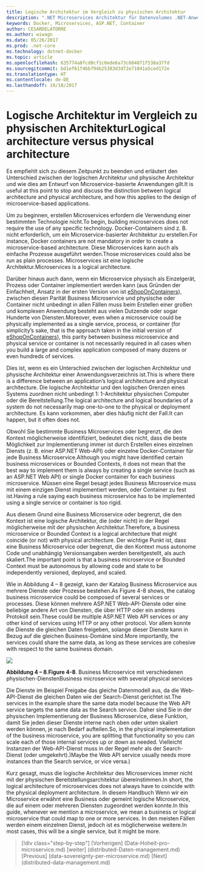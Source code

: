 ```yaml
---
title: Logische Architektur im Vergleich zu physischen Architektur
description: ".NET Microservices Architektur für Datenvolumes .NET-Anwendungen | Logische Architektur im Vergleich zu physischen Architektur"
keywords: Docker, Microservices, ASP.NET, Container
author: CESARDELATORRE
ms.author: wiwagn
ms.date: 05/26/2017
ms.prod: .net-core
ms.technology: dotnet-docker
ms.topic: article
ms.openlocfilehash: 635774a8fcd0cf1c0ede6a73c604071f538a37fd
ms.sourcegitcommit: bd1ef61f4bb794b25383d3d72e71041a5ced172e
ms.translationtype: HT
ms.contentlocale: de-DE
ms.lasthandoff: 10/18/2017
---
```

# <a name="logical-architecture-versus-physical-architecture"></a><span data-ttu-id="7aa85-104">Logische Architektur im Vergleich zu physischen Architektur</span><span class="sxs-lookup"><span data-stu-id="7aa85-104">Logical architecture versus physical architecture</span></span>

<span data-ttu-id="7aa85-105">Es empfiehlt sich zu diesem Zeitpunkt zu beenden und erläutert den Unterschied zwischen der logischen Architektur und physische Architektur und wie dies am Entwurf von Microservice-basierte Anwendungen gilt.</span><span class="sxs-lookup"><span data-stu-id="7aa85-105">It is useful at this point to stop and discuss the distinction between logical architecture and physical architecture, and how this applies to the design of microservice-based applications.</span></span>

<span data-ttu-id="7aa85-106">Um zu beginnen, erstellen Microservices erfordern die Verwendung einer bestimmten Technologie nicht.</span><span class="sxs-lookup"><span data-stu-id="7aa85-106">To begin, building microservices does not require the use of any specific technology.</span></span> <span data-ttu-id="7aa85-107">Docker-Containern sind z. B. nicht erforderlich, um ein Microservice-basierter Architektur zu erstellen.</span><span class="sxs-lookup"><span data-stu-id="7aa85-107">For instance, Docker containers are not mandatory in order to create a microservice-based architecture.</span></span> <span data-ttu-id="7aa85-108">Diese Microservices kann auch als einfache Prozesse ausgeführt werden.</span><span class="sxs-lookup"><span data-stu-id="7aa85-108">Those microservices could also be run as plain processes.</span></span> <span data-ttu-id="7aa85-109">Microservices ist eine logische Architektur.</span><span class="sxs-lookup"><span data-stu-id="7aa85-109">Microservices is a logical architecture.</span></span>

<span data-ttu-id="7aa85-110">Darüber hinaus auch dann, wenn ein Microservice physisch als Einzelgerät, Prozess oder Container implementiert werden kann (aus Gründen der Einfachheit, Ansatz in der ersten Version von ist [eShopOnContainers](http://aka.ms/MicroservicesArchitecture)), zwischen diesen Parität Business Microservice und physische oder Container nicht unbedingt in allen Fällen muss beim Erstellen einer großen und komplexen Anwendung besteht aus vielen Dutzende oder sogar Hunderte von Diensten.</span><span class="sxs-lookup"><span data-stu-id="7aa85-110">Moreover, even when a microservice could be physically implemented as a single service, process, or container (for simplicity’s sake, that is the approach taken in the initial version of [eShopOnContainers](http://aka.ms/MicroservicesArchitecture)), this parity between business microservice and physical service or container is not necessarily required in all cases when you build a large and complex application composed of many dozens or even hundreds of services.</span></span>

<span data-ttu-id="7aa85-111">Dies ist, wenn es ein Unterschied zwischen der logischen Architektur und physische Architektur einer Anwendungsverzeichnis ist.</span><span class="sxs-lookup"><span data-stu-id="7aa85-111">This is where there is a difference between an application’s logical architecture and physical architecture.</span></span> <span data-ttu-id="7aa85-112">Die logische Architektur und den logischen Grenzen eines Systems zuordnen nicht unbedingt 1: 1-Architektur physischen Computer oder die Bereitstellung.</span><span class="sxs-lookup"><span data-stu-id="7aa85-112">The logical architecture and logical boundaries of a system do not necessarily map one-to-one to the physical or deployment architecture.</span></span> <span data-ttu-id="7aa85-113">Es kann vorkommen, aber dies häufig nicht der Fall.</span><span class="sxs-lookup"><span data-stu-id="7aa85-113">It can happen, but it often does not.</span></span>

<span data-ttu-id="7aa85-114">Obwohl Sie bestimmte Business Microservices oder begrenzt, die den Kontext möglicherweise identifiziert, bedeutet dies nicht, dass die beste Möglichkeit zur Implementierung immer ist durch Erstellen eines einzelnen Diensts (z. B. einer ASP.NET Web-API) oder einzelne Docker-Container für jede Business Microservice.</span><span class="sxs-lookup"><span data-stu-id="7aa85-114">Although you might have identified certain business microservices or Bounded Contexts, it does not mean that the best way to implement them is always by creating a single service (such as an ASP.NET Web API) or single Docker container for each business microservice.</span></span> <span data-ttu-id="7aa85-115">Müssen eine Regel besagt jedes Business Microservice muss mit einem einzigen Dienst implementiert werden, oder Container zu fest ist.</span><span class="sxs-lookup"><span data-stu-id="7aa85-115">Having a rule saying each business microservice has to be implemented using a single service or container is too rigid.</span></span>

<span data-ttu-id="7aa85-116">Aus diesem Grund eine Business Microservice oder begrenzt, die den Kontext ist eine logische Architektur, die (oder nicht) in der Regel möglicherweise mit der physischen Architektur.</span><span class="sxs-lookup"><span data-stu-id="7aa85-116">Therefore, a business microservice or Bounded Context is a logical architecture that might coincide (or not) with physical architecture.</span></span> <span data-ttu-id="7aa85-117">Der wichtige Punkt ist, dass eine Business Microservice oder begrenzt, die den Kontext muss autonome Code und unabhängig Versionsangaben werden bereitgestellt, als auch skaliert.</span><span class="sxs-lookup"><span data-stu-id="7aa85-117">The important point is that a business microservice or Bounded Context must be autonomous by allowing code and state to be independently versioned, deployed, and scaled.</span></span>

<span data-ttu-id="7aa85-118">Wie in Abbildung 4 – 8 gezeigt, kann der Katalog Business Microservice aus mehrere Dienste oder Prozesse bestehen.</span><span class="sxs-lookup"><span data-stu-id="7aa85-118">As Figure 4-8 shows, the catalog business microservice could be composed of several services or processes.</span></span> <span data-ttu-id="7aa85-119">Diese können mehrere ASP.NET Web-API-Dienste oder eine beliebige andere Art von Diensten, die über HTTP oder ein anderes Protokoll sein.</span><span class="sxs-lookup"><span data-stu-id="7aa85-119">These could be multiple ASP.NET Web API services or any other kind of services using HTTP or any other protocol.</span></span> <span data-ttu-id="7aa85-120">Vor allem konnte die Dienste die gleichen Daten freigeben, solange dieser Dienste kann in Bezug auf die gleichen Business-Domäne sind.</span><span class="sxs-lookup"><span data-stu-id="7aa85-120">More importantly, the services could share the same data, as long as these services are cohesive with respect to the same business domain.</span></span>

![](./media/image8.png)

<span data-ttu-id="7aa85-121">**Abbildung 4 – 8**.</span><span class="sxs-lookup"><span data-stu-id="7aa85-121">**Figure 4-8**.</span></span> <span data-ttu-id="7aa85-122">Business Microservice mit verschiedenen physischen-Diensten</span><span class="sxs-lookup"><span data-stu-id="7aa85-122">Business microservice with several physical services</span></span>

<span data-ttu-id="7aa85-123">Die Dienste im Beispiel Freigabe das gleiche Datenmodell aus, da die Web-API-Dienst die gleichen Daten wie der Search-Dienst gerichtet ist.</span><span class="sxs-lookup"><span data-stu-id="7aa85-123">The services in the example share the same data model because the Web API service targets the same data as the Search service.</span></span> <span data-ttu-id="7aa85-124">Daher sind Sie in der physischen Implementierung der Business Microservice, diese Funktion, damit Sie jeden dieser Dienste interne nach oben oder unten skaliert werden können, je nach Bedarf aufteilen.</span><span class="sxs-lookup"><span data-stu-id="7aa85-124">So, in the physical implementation of the business microservice, you are splitting that functionality so you can scale each of those internal services up or down as needed.</span></span> <span data-ttu-id="7aa85-125">Vielleicht Instanzen der Web-API-Dienst muss in der Regel mehr als der Search-Dienst (oder umgekehrt).)</span><span class="sxs-lookup"><span data-stu-id="7aa85-125">Maybe the Web API service usually needs more instances than the Search service, or vice versa.)</span></span>

<span data-ttu-id="7aa85-126">Kurz gesagt, muss die logische Architektur des Microservices immer nicht mit der physischen Bereitstellungsarchitektur übereinstimmen.</span><span class="sxs-lookup"><span data-stu-id="7aa85-126">In short, the logical architecture of microservices does not always have to coincide with the physical deployment architecture.</span></span> <span data-ttu-id="7aa85-127">In diesem Handbuch Wenn wir ein Microservice erwähnt eine Business oder gemeint logische Microservice, die auf einem oder mehreren Diensten zugeordnet werden konnte.</span><span class="sxs-lookup"><span data-stu-id="7aa85-127">In this guide, whenever we mention a microservice, we mean a business or logical microservice that could map to one or more services.</span></span> <span data-ttu-id="7aa85-128">In den meisten Fällen werden einem einzelnen Dienst, jedoch ist es möglicherweise weitere.</span><span class="sxs-lookup"><span data-stu-id="7aa85-128">In most cases, this will be a single service, but it might be more.</span></span>


>[!div class="step-by-step"]
<span data-ttu-id="7aa85-129">[Vorherigen] (Data-Hoheit-pro-microservice.md) [weiter] (distributed-Daten-management.md)</span><span class="sxs-lookup"><span data-stu-id="7aa85-129">[Previous] (data-sovereignty-per-microservice.md) [Next] (distributed-data-management.md)</span></span>
